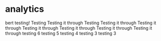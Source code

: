 # analytics
bert testing!
Testing
Testing it through
Testing
Testing it through
Testing it through
Testing it through
Testing it through
Testing it through
Testing it through
testing 6
testing 5
testing 4
testing 3
testing 3


